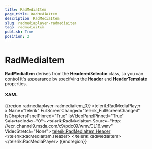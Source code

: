 ```yaml
---
title: RadMediaItem
page_title: RadMediaItem
description: RadMediaItem
slug: radmediaplayer-radmediaitem
tags: radmediaitem
publish: True
position: 2
---
```


# RadMediaItem

__RadMediaItem__ derives from the __HeaderedSelector__ class, so you can control it's appearance by specifying the __Header__ and __HeaderTemplate__ properties.

#### __XAML__

{{region radmediaplayer-radmediaitem_0}}
	<telerik:RadMediaPlayer x:Name="telerik" 
							FullScreenChanged="telerik_FullScreenChanged"
							IsChaptersPanelPinned="True"
							IsVideoPanelPinned="True"
							SelectedIndex="0">
		<telerik:RadMediaItem Source="http: //ecn.channel9.msdn.com/o9/pdc09/wmv/CL16.wmv" VideoStretch="None">
			<telerik:RadMediaItem.Header>
				<StackPanel Orientation="Horizontal">
					<StackPanel Margin="8">
						<TextBlock FontWeight="Normal" Text="Name: " />
						<TextBlock Margin="4" 
								   FontWeight="Bold"
								   Text="Optimizing for Performance with the Windows Performance Toolkit" />
					</StackPanel>
					<StackPanel Margin="8">
						<TextBlock FontWeight="Normal" Text="Genre: " />
						<TextBlock Margin="4" 
								   FontWeight="Bold"
								   Text="Tech Video" />
					</StackPanel>
				</StackPanel>
			</telerik:RadMediaItem.Header>
		</telerik:RadMediaItem>
	</telerik:RadMediaPlayer>
{{endregion}}